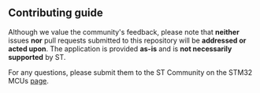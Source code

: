 ## Contributing guide

Although we value the community's feedback, please note that **neither** issues **nor** pull requests submitted to this repository will be **addressed or acted upon**. The application is provided **as-is** and is **not necessarily supported** by ST.

For any questions, please submit them to the ST Community on the STM32 MCUs [page](https://community.st.com/t5/stm32-mcus-products/bd-p/stm32-mcu-products-forum).
